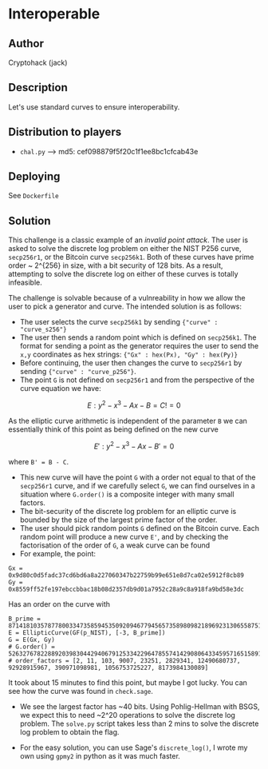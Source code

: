 # Interoperable

## Author

Cryptohack (jack)

## Description

Let's use standard curves to ensure interoperability.

## Distribution to players

- `chal.py` --> md5: cef098879f5f20c1f1ee8bc1cfcab43e

## Deploying

See `Dockerfile`

## Solution

This challenge is a classic example of an _invalid point attack_. The user is asked to solve the discrete log problem on either the NIST P256 curve, `secp256r1`, or the Bitcoin curve `secp256k1`. Both of these curves have prime order ~ 2^{256} in size, with a bit security of 128 bits. As a result, attempting to solve the discrete log on either of these curves is totally infeasible. 

The challenge is solvable because of a vulnreability in how we allow the user to pick a generator and curve. The intended solution is as follows:

- The user selects the curve `secp256k1` by sending `{"curve" : "curve_s256"}`
- The user then sends a random point which is defined on `secp256k1`. The format for sending a point as the generator requires the user to send the `x,y` coordinates as hex strings: `{"Gx" : hex(Px), "Gy" : hex(Py)}`
- Before continuing, the user then changes the curve to `secp256r1` by sending `{"curve" : "curve_p256"}`.
- The point `G` is not defined on `secp256r1` and from the perspective of the curve equation we have:

$$
E : y^2 - x^3 - Ax - B = C !=0
$$

As the elliptic curve arithmetic is independent of the parameter `B` we can essentially think of this point as being defined on the new curve

$$
E' : y^2 - x^3 - Ax - B' = 0
$$

where `B' = B - C`. 

- This new curve will have the point `G` with a order not equal to that of the `secp256r1` curve, and if we carefully select `G`, we can find ourselves in a situation where `G.order()` is a composite integer with many small factors.
- The bit-security of the discrete log problem for an elliptic curve is bounded by the size of the largest prime factor of the order. 
- The user should pick random points `G` defined on the Bitcoin curve. Each random point will produce a new curve `E'`, and by checking the factorisation of the order of `G`, a weak curve can be found
- For example, the point:

```
Gx = 0x9d80c0d5fadc37cd6bd6a8a227060347b22759b99e651e8d7ca02e5912f8cb89
Gy = 0x8559ff52fe197ebccbbac18b08d2357db9d01a7952c28a9c8a918fa9bd58e3dc
``` 

Has an order on the curve with

```
B_prime = 87141810357877800334735859453509209467794565735898098218969231306558751088856
E = EllipticCurve(GF(p_NIST), [-3, B_prime])
G = E(Gx, Gy)
# G.order() = 5263276782288920398304429406791253342296478557414290806433459571651589156874
# order_factors = [2, 11, 103, 9007, 23251, 2829341, 12490680737, 92928915967, 390971098981, 1056753725227, 8173984130089]
```

It took about 15 minutes to find this point, but maybe I got lucky. You can see how the curve was found in `check.sage`. 

- We see the largest factor has ~40 bits. Using Pohlig-Hellman with BSGS, we expect this to need ~2^20 operations to solve the discrete log problem. The `solve.py` script takes less than 2 mins to solve the discrete log problem to obtain the flag.

- For the easy solution, you can use Sage's `discrete_log()`, I wrote my own using `gpmy2` in python as it was much faster.


